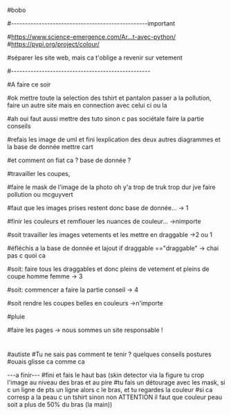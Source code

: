 #bobo

#-------------------------------------------------important

#https://www.science-emergence.com/Ar...t-avec-python/
#https://pypi.org/project/colour/

#séparer les site web, mais ca t'oblige a revenir sur vetement

#--------------------------------------------------


#A faire ce soir

#ok mettre toute la selection des tshirt et pantalon passer a la pollution, faire un autre site mais en connection avec celui ci ou la

#ah oui faut aussi mettre des tuto sinon c pas sociétale faire la partie conseils

#refais les image de uml et fini lexplication des deux autres diagrammes et la base de donnée mettre cart

















#et comment on fiat ca ? base de donnée ?



#travailler les coupes,

#faire le mask de l'image de la photo oh y'a trop de truk trop dur jve faire pollution ou mcguyvert 

#faut que les images prises restent donc base de donnée... -> 1

#finir les couleurs et remflouer les nuances de couleur... ->nimporte

#soit travailler les images vetements et les mettre en draggable ->2 ou 1

#éfléchis a la base de donnée et lajout if draggable =="draggable"  -> chai pas c quoi ca   

#soit: faire tous les draggables et donc pleins de vetement et pleins de coupe homme femme -> 3

#soit: commencer a faire la partie conseil -> 4

#soit  rendre les coupes belles en couleurs ->n'importe



#pluie

#faire les pages -> nous sommes un site responsable !
#

#autiste
#Tu ne sais pas comment te tenir ? quelques conseils postures
#ouais glisse ca comme ca




---a finir---
#fini et fais le haut bas (skin detector via la figure tu crop l'image au niveau des bras et au pire
#tu fais un détourage avec les mask, si c un ligne de pts un ligne alors c le bras, et tu regardes la couleur 
#si ca corresp a la peau c un tshirt sinon non ATTENTION il faut que couleur peau soit a plus de 50% du bras (la main))




